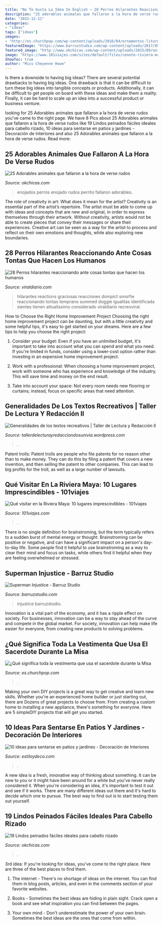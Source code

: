```yaml
---
title: "No Te Gusta La Idea In English ~ 28 Perros Hilarantes Reaccionando Ante Cosas Tontas Que Hacen Los Humanos"
description: "25 adorables animales que fallaron a la hora de verse rudos"
date: "2022-12-11"
categories:
- "ideas"
tags: ["ideas"]
images:
- "http://es.churchpop.com/wp-content/uploads/2016/04/ornamentos-liturgicos-sacerdote-700x438.jpg"
featuredImage: "https://www.barruzstudio.com/wp-content/uploads/2017/05/1-768x768.jpg"
featured_image: "http://www.okchicas.com/wp-content/uploads/2015/09/animales-que-fracasaron-en-ser-rudos-15-730x411.jpg"
image: "https://www.101viajes.com/sites/default/files/cenote-riviera-maya_0.jpg"
ShowToc: true
author: "Miss Cheyenne Howe"
---
```



Is there a downside to having big ideas?
There are several potential drawbacks to having big ideas. One drawback is that it can be difficult to turn these big ideas into tangible concepts or products. Additionally, it can be difficult to get people on board with these ideas and make them a reality. Finally, it can be hard to scale up an idea into a successful product or business venture.

	

		
looking for 25 Adorables animales que fallaron a la hora de verse rudos you've came to the right page. We have 8 Pics about 25 Adorables animales que fallaron a la hora de verse rudos like 19 Lindos peinados fáciles ideales para cabello rizado, 10 ideas para sentarse en patios y jardines - Decoración de Interiores and also 25 Adorables animales que fallaron a la hora de verse rudos. Read more:
		
    
## 25 Adorables Animales Que Fallaron A La Hora De Verse Rudos

<img loading=lazy src="http://www.okchicas.com/wp-content/uploads/2015/09/animales-que-fracasaron-en-ser-rudos-15-730x411.jpg" onerror="this.onerror=null;this.src='https://tse2.mm.bing.net/th?id=OIP.v_eE5WPxH6KjrF2iOYhMgQHaEK&amp;pid=15.1';" alt="25 Adorables animales que fallaron a la hora de verse rudos">

_Source: okchicas.com_

>enojados perros enojado rudos perrito fallaron adorables. 

	

The role of creativity in art: What does it mean for the artist?
Creativity is an essential part of the artist’s repertoire. The artist must be able to come up with ideas and concepts that are new and original, in order to express themselves through their artwork. Without creativity, artists would not be able to create pieces that convey their messages or share their experiences. Creative art can be seen as a way for the artist to process and reflect on their own emotions and thoughts, while also exploring new boundaries.

    
## 28 Perros Hilarantes Reaccionando Ante Cosas Tontas Que Hacen Los Humanos

<img loading=lazy src="https://www.viraldiario.com/wp-content/uploads/2015/06/perros-hilarantes-6.jpg" onerror="this.onerror=null;this.src='https://tse2.mm.bing.net/th?id=OIP.Shh69j3Qok-JnYROk8v1cQHaJ6&amp;pid=15.1';" alt="28 Perros hilarantes reaccionando ante cosas tontas que hacen los humanos">

_Source: viraldiario.com_

>hilarantes reactions graciosas reacciones dompict smorfie reaccionando tontas temprano summed doggie igualitas identificada sientes tienen attualissimo considerado viraldiario recreoviral. 

	

How to Choose the Right Home Improvement Project
Choosing the right home improvement project can be daunting, but with a little creativity and some helpful tips, it's easy to get started on your dreams. Here are a few tips to help you choose the right project:
1. Consider your budget: Even if you have an unlimited budget, it's important to take into account what you can spend and what you need. If you're limited in funds, consider using a lower-cost option rather than investing in an expensive home improvement project.

2. Work with a professional: When choosing a home improvement project, work with someone who has experience and knowledge of the industry. This will save time and money on the end result.

3. Take into account your space: Not every room needs new flooring or curtains; instead, focus on specific areas that need attention.

    
## Generalidades De Los Textos Recreativos | Taller De Lectura Y Redacción II

<img loading=lazy src="https://img.youtube.com/vi/yTXaJ9yv26o/0.jpg" onerror="this.onerror=null;this.src='https://tse4.mm.bing.net/th?id=OIP.VAYYLf9Oe-W6l-LlkRYSjgHaFj&amp;pid=15.1';" alt="Generalidades de los textos recreativos | Taller de Lectura y Redacción II">

_Source: tallerdelecturayredacciondosunivia.wordpress.com_

>. 

	

Patent trolls:
Patent trolls are people who file patents for no reason other than to make money. They can do this by filing a patent that covers a new invention, and then selling the patent to other companies. This can lead to big profits for the troll, as well as a large number of lawsuits.

    
## Qué Visitar En La Riviera Maya: 10 Lugares Imprescindibles - 101viajes

<img loading=lazy src="https://www.101viajes.com/sites/default/files/cenote-riviera-maya_0.jpg" onerror="this.onerror=null;this.src='https://tse1.mm.bing.net/th?id=OIP.QXnx7Rxf00qwzNwbLZvedwHaE8&amp;pid=15.1';" alt="Qué visitar en la Riviera Maya: 10 lugares imprescindibles - 101viajes">

_Source: 101viajes.com_

>. 

	

There is no single definition for brainstroming, but the term typically refers to a sudden burst of mental energy or thought. Brainstroming can be positive or negative, and can have a significant impact on a person's day-to-day life. Some people find it helpful to use brainstroming as a way to clear their mind and focus on tasks, while others find it helpful when they are feeling overwhelmed or stressed.

    
## Superman Injustice - Barruz Studio

<img loading=lazy src="https://www.barruzstudio.com/wp-content/uploads/2017/05/1-768x768.jpg" onerror="this.onerror=null;this.src='https://tse3.mm.bing.net/th?id=OIP.SjrhA7f7JP0qCsI0hrGXPwHaHa&amp;pid=15.1';" alt="Superman Injustice - Barruz Studio">

_Source: barruzstudio.com_

>injustice barruzstudio. 

	

Innovation is a vital part of the economy, and it has a ripple effect on society. For businesses, innovation can be a way to stay ahead of the curve and compete in the global market. For society, innovation can help make life easier for everyone, from creating new products to solving problems.

    
## ¿Qué Significa Toda La Vestimenta Que Usa El Sacerdote Durante La Misa

<img loading=lazy src="http://es.churchpop.com/wp-content/uploads/2016/04/ornamentos-liturgicos-sacerdote-700x438.jpg" onerror="this.onerror=null;this.src='https://tse3.mm.bing.net/th?id=OIP.ajRqPD6nciJlit6e2rQhBAHaEo&amp;pid=15.1';" alt="¿Qué significa toda la vestimenta que usa el sacerdote durante la Misa">

_Source: es.churchpop.com_

>. 

	

Making your own DIY projects is a great way to get creative and learn new skills. Whether you're an experienced home builder or just starting out, there are Dozens of great projects to choose from. From creating a custom home to installing a new appliance, there's something for everyone. Here are 5 simpleDIY projects that will get you started.

    
## 10 Ideas Para Sentarse En Patios Y Jardines - Decoración De Interiores

<img loading=lazy src="https://www.estiloydeco.com/wp-content/uploads/2015/08/ideas-asientos-patios-2.jpg" onerror="this.onerror=null;this.src='https://tse2.mm.bing.net/th?id=OIP.TEDU_OjoVrkQn1DtscbGIAHaJ4&amp;pid=15.1';" alt="10 ideas para sentarse en patios y jardines - Decoración de Interiores">

_Source: estiloydeco.com_

>. 

	

A new idea is a fresh, innovative way of thinking about something. It can be new to you or it might have been around for a while but you've never really considered it. When you're considering an idea, it's important to test it out and see if it works. There are many different ideas out there and it's hard to decide which one to pursue. The best way to find out is to start testing them out yourself.

    
## 19 Lindos Peinados Fáciles Ideales Para Cabello Rizado

<img loading=lazy src="https://www.okchicas.com/wp-content/uploads/2020/07/Peinados-para-cabello-rizado-17.jpg" onerror="this.onerror=null;this.src='https://tse3.mm.bing.net/th?id=OIP.2KqNirO1DfzmEjuJogKSCgHaLG&amp;pid=15.1';" alt="19 Lindos peinados fáciles ideales para cabello rizado">

_Source: okchicas.com_

>. 

	

3rd idea:
If you're looking for ideas, you've come to the right place. Here are three of the best places to find them.
1. The internet - There's no shortage of ideas on the internet. You can find them in blog posts, articles, and even in the comments section of your favorite websites.

2. Books - Sometimes the best ideas are hiding in plain sight. Crack open a book and see what inspiration you can find between the pages.

3. Your own mind - Don't underestimate the power of your own brain. Sometimes the best ideas are the ones that come from within.

